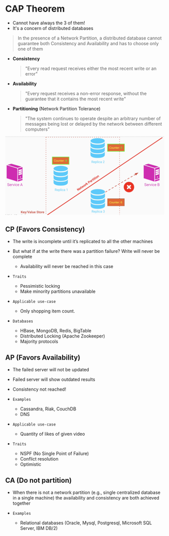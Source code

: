 # CAP Theorem

- Cannot have always the 3 of them!
- It's a concern of distributed databases

> In the presence of a Network Partition, a distributed database cannot guarantee both Consistency and Availability and has to choose only one of them

- **Consistency**
  > "Every read request receives either the most recent write or an error"
- **Availability**
  > "Every request receives a non-error response, without the guarantee that it contains the most recent write"
- **Partitioning** (Network Partition Tolerance)
  > "The system continues to operate despite an arbitrary number of messages being lost or delayed by the network between different computers"

![CAP Theorem](images/cap-theorem.png)

## CP (Favors Consistency)

- The write is incomplete until it’s replicated to all the other machines
- But what if at the write there was a partition failure? Write will never be complete
  - Availability will never be reached in this case

- `Traits`
  - Pessimistic locking
  - Make minority partitions unavailable

- `Applicable use-case`
  - Only shopping item count.

- `Databases`
  - HBase, MongoDB, Redis, BigTable
  - Distributed Locking (Apache Zookeeper)
  - Majority protocols

## AP (Favors Availability)

- The failed server will not be updated
- Failed server will show outdated results
- Consistency not reached!

- `Examples`
  - Cassandra, Riak, CouchDB
  - DNS

- `Applicable use-case`
  - Quantity of likes of given video

- `Traits`
  - NSPF (No Single Point of Failure)
  - Conflict resolution
  - Optimistic

## CA (Do not partition)

- When there is not a network partition (e.g., single centralized database in a single machine) the availability and consistency are both achieved together

- `Examples`
  - Relational databases (Oracle, Mysql, Postgresql, Microsoft SQL Server, IBM DB/2)
